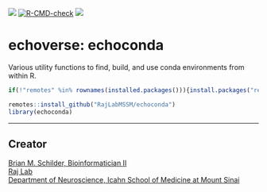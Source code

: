 <!-- badges: start -->
<!-- badger::badge_codecov() -->
<!-- badger::badge_last_commit()  -->
<!-- badger::badge_license() -->

[![](https://codecov.io/gh/RajLabMSSM/echoconda/branch/main/graph/badge.svg)](https://codecov.io/gh/RajLabMSSM/echoconda)
[![R-CMD-check](https://github.com/RajLabMSSM/echoconda/workflows/R-full/badge.svg)](https://github.com/RajLabMSSM/echoconda/actions)
[![](https://img.shields.io/github/last-commit/RajLabMSSM/echoconda.svg)](https://github.com/RajLabMSSM/echoconda/commits/main)
<!-- badges: end -->

# echoverse: echoconda

Various utility functions to find, build, and use conda environments
from within R.

``` r
if(!"remotes" %in% rownames(installed.packages())){install.packages("remotes")}

remotes::install_github("RajLabMSSM/echoconda")
library(echoconda)
```

<hr>

## Creator

<a href="https://bschilder.github.io/BMSchilder/" target="_blank">Brian
M. Schilder, Bioinformatician II</a>  
<a href="https://rajlab.org" target="_blank">Raj Lab</a>  
<a href="https://icahn.mssm.edu/about/departments/neuroscience" target="_blank">Department
of Neuroscience, Icahn School of Medicine at Mount Sinai</a>
